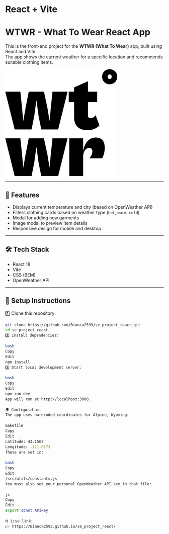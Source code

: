 # React + Vite

# WTWR - What To Wear React App

This is the front-end project for the **WTWR (What To Wear)** app, built using React and Vite.  
The app shows the current weather for a specific location and recommends suitable clothing items.  

![WTWR Screenshot](./src/images/wtwr.svg)

---

## 🌟 Features

- Displays current temperature and city (based on OpenWeather API)
- Filters clothing cards based on weather type (`hot`, `warm`, `cold`)
- Modal for adding new garments
- Image modal to preview item details
- Responsive design for mobile and desktop

---

## 🛠 Tech Stack

- React 18
- Vite
- CSS (BEM)
- OpenWeather API

---

## 🚀 Setup Instructions

1️⃣ Clone this repository:
```bash
git clone https://github.com/Bianca2593/se_project_react.git
cd se_project_react
2️⃣ Install dependencies:

bash
Copy
Edit
npm install
3️⃣ Start local development server:

bash
Copy
Edit
npm run dev
App will run at http://localhost:3000.

🌍 Configuration
The app uses hardcoded coordinates for Alpine, Wyoming:

makefile
Copy
Edit
Latitude: 43.1567
Longitude: -111.0173
These are set in:

bash
Copy
Edit
/src/utils/constants.js
You must also set your personal OpenWeather API key in that file:

js
Copy
Edit
export const APIkey 

🌐 Live link:
👉 https://Bianca2593.github.io/se_project_react/

